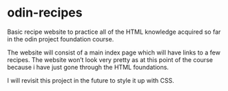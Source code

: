 # odin-recipes
Basic recipe website to practice all of the HTML knowledge acquired so far 
in the odin project foundation course.

The website will consist of a main index page which will have links to a few recipes.
The website won’t look very pretty as at this point of the course because i have just 
gone through the HTML foundations.

I will revisit this project in the future to style it up with CSS.